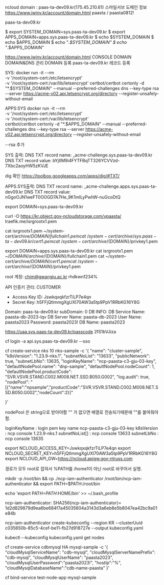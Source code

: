 ncloud domain : paas-ta-dev09.kr(175.45.210.61)
스마일서브 도메인 정보 
https://www.iwinv.kr/account/domain.html
paasta / paasta0812!

paas-ta-dev09.kr 

$ export SYSTEM_DOMAIN=sys.paas-ta-dev09.kr
$ export APPS_DOMAIN=apps.sys.paas-ta-dev09.kr
$ echo $SYSTEM_DOMAIN
$ echo $APPS_DOMAIN
$ echo "*.$SYSTEM_DOMAIN"
$ echo "*.$APPS_DOMAIN"



https://www.iwinv.kr/account/domain.html
CONSOLE
DOMAIN
DOMAIN&DNS 관리
DOMAIN 등록 paas-ta-dev09.kr
레코드 등록


SYS:
docker run -it --rm \
-v '/root/system-cert:/etc/letsencrypt' \
-v '/root/system-cert:/var/lib/letsencrypt' certbot/certbot certonly -d "*.$SYSTEM_DOMAIN" --manual --preferred-challenges dns --key-type rsa --server https://acme-v02.api.letsencrypt.org/directory --register-unsafely-without-email

APPS:SYS
docker run -it --rm \
 -v '/root/system-cert:/etc/letsencrypt' \
 -v '/root/system-cert:/var/lib/letsencrypt' \
 certbot/certbot certonly -d "*.$APPS_DOMAIN" --manual --preferred-challenges dns --key-type rsa --server https://acme-v02.api.letsencrypt.org/directory --register-unsafely-without-email

--rsa 추가

SYS 출력:
DNS TXT record name:
_acme-challenge.sys.paas-ta-dev09.kr
DNS TXT record value: bYjIIM9i4FYTFBqTT326YCVVzd-7Xbc2aoyHW5zKVJE

dig 확인 
https://toolbox.googleapps.com/apps/dig/#TXT/

APPS.SYS출력:
DNS TXT record name: _acme-challenge.apps.sys.paas-ta-dev09.kr
DNS TXT record value: nGgoOJN1weFT0OOGD7A7He_9K1mILyPwhW-nuGcoDtQ


export DOMAIN=sys.paas-ta-dev09.kr

curl -O https://kr.object.gov-ncloudstorage.com/vpaasta/
traefik.me/isrgrootx1.pem


cat isrgrootx1.pem ~/system-cert/archive/${DOMAIN}/fullchain1.pem
cat ~/system-cert/archive/sys.paas-ta-dev09.kr/cert1.pem
cat ~/system-cert/archive/${DOMAIN}/privkey1.pem

export DOMAIN=apps.sys.paas-ta-dev09.kr
cat isrgrootx1.pem ~/${DOMAIN}/archive/${DOMAIN}/fullchain1.pem
cat ~/system-cert/archive/${DOMAIN}/cert1.pem
cat ~/system-cert/archive/${DOMAIN}/privkey1.pem


root 계정:
chim@gwangju.ac.kr
rhdkwn1234%


API 인증키 관리:
CUSTOMER
- Access Key ID: JswkqxqkfzrTiLP7e4qn
- Secret Key: h5FFjQtlmmgXgUXl70AW3a5tp9PpV1RRbKG16Y8G

Domain:
paas-ta-dev09.kr
subDomain:
0
DB INFO:
DB Service Name: paasta-db-2023-lqv
DB Server Name: paasta-db-2023
User Name: paasta2023
Password: paasta2023!
DB Name: paasta2023


https://uaa.sys.paas-ta-dev09.kr/passcode
2fS1bVJiza 

cf login -a api.sys.paas-ta-dev09.kr --sso


cf create-service nks 10 nks-sample -c '{
    "name": "cluster-sample",
    "k8sVersion": "1.23.9-nks.1",
    "subnetNoList": "13633",
    "publicNetwork": true,
    "subnetLbNo": 13635,
    "loginKeyName": "ncp-paasta-c3-gju-03-key",
    "defaultNodePool.name": "dnp-sample",
    "defaultNodePool.nodeCount": 1,
    "defaultNodePool.productCode": "SVR.VSVR.STAND.C002.M008.NET.SSD.B050.G002",
    "log.audit": true,
    "nodePool": "[{\"name\":\"npsample\",\"productCode\":\"SVR.VSVR.STAND.C002.M008.NET.SSD.B050.G002\",\"nodeCount\":2}]"

}'

nodePool 은 string으로 받아야함 "" 가 없으면 배열로 전송되기때문에 ""를 붙여줘야함.

 loginKeyName   : login pem key name
                    ncp-paasta-c3-gju-03-key
 k8sVersion     : ncp console 
                    1.23.9-nks.1
 subnetNoList[] : ncp console
                    13633
 subnetLbNo     : ncp console
                    13635


export NCLOUD_ACCESS_KEY=JswkqxqkfzrTiLP7e4qn
export NCLOUD_SECRET_KEY=h5FFjQtlmmgXgUXl70AW3a5tp9PpV1RRbKG16Y8G
export NCLOUD_API_GW=https://ncloud.apigw.gov-ntruss.com



경로가 모두 root로 잡혀서 %PATH를  /home1이 아닌 root로 바꾸어서 실행.

mkdir -p /root/bin && cp ./ncp-iam-authenticator /root/bin/ncp-iam-authenticator && export PATH=$PATH:/root/bin

echo 'export PATH=$PATH:$HOME/bin' >> ~/.bash_profile

ncp-iam-authenticator:
SHA256(ncp-iam-authenticator)= 1d2d829879d9ea6be684f7a45035604a3143d3a6eb8e5b8047ea42bc9a01e84b

ncp-iam-authenticator create-kubeconfig --region KR --clusterUuid c035650b-85c5-4cef-be11-fb27d918727e --output kubeconfig.yaml


kubectl --kubeconfig kubeconfig.yaml get nodes



cf create-service cdbmysql HA mysql-sample -c '{
"cloudMysqlServiceName": "cdb-mysql",
"cloudMysqlServerNamePrefix": "cdb-mysql",
"cloudMysqlUserName": "paasta2023",
"cloudMysqlUserPassword":"paasta2023!",
"hostIp":"%",
"cloudMysqlDatabaseName":"cdb-name-paasta"
}'


cf bind-service test-node-app mysql-sample
